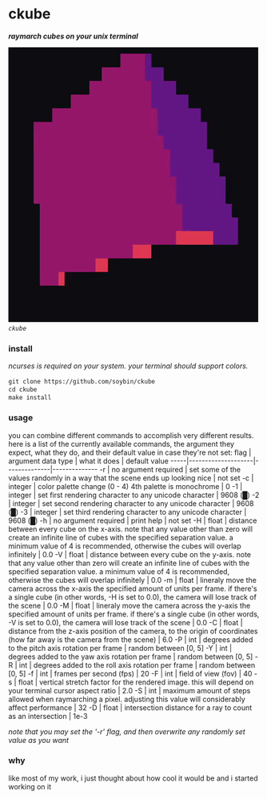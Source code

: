 # ckube
**_raymarch cubes on your unix terminal_**

![^](gifs/01.gif)
*`ckube`*

### install
*ncurses is required on your system. your terminal should support colors.*
```
git clone https://github.com/soybin/ckube
cd ckube
make install
```

### usage
you can combine different commands to accomplish very different results. here is a list of the currently available commands, the argument they expect, what they do, and their default value in case they're not set:
flag | argument data type | what it does | default value
-----|--------------------|--------------|--------------
-r | no argument required | set some of the values randomly in a way that the scene ends up looking nice | not set
-c | integer | color palette change (0 - 4) 4th palette is monochrome | 0
-1 | integer | set first rendering character to any unicode character | 9608 (█)
-2 | integer | set second rendering character to any unicode character | 9608 (█)
-3 | integer | set third rendering character to any unicode character | 9608 (█)
-h | no argument required | print help | not set
-H | float | distance between every cube on the x-axis. note that any value other than zero will create an infinite line of cubes with the specified separation value. a minimum value of 4 is recommended, otherwise the cubes will overlap infinitely | 0.0
-V | float | distance between every cube on the y-axis. note that any value other than zero will create an infinite line of cubes with the specified separation value. a minimum value of 4 is recommended, otherwise the cubes will overlap infinitely | 0.0
-m | float | lineraly move the camera across the x-axis the specified amount of units per frame. if there's a single cube (in other words, -H is set to 0.0), the camera will lose track of the scene | 0.0
-M | float | lineraly move the camera across the y-axis the specified amount of units per frame. if there's a single cube (in other words, -V is set to 0.0), the camera will lose track of the scene | 0.0
-C | float | distance from the z-axis position of the camera, to the origin of coordinates (how far away is the camera from the scene) | 6.0
-P | int | degrees added to the pitch axis rotation per frame | random between [0, 5]
-Y | int | degrees added to the yaw axis rotation per frame | random between [0, 5]
-R | int | degrees added to the roll axis rotation per frame | random between [0, 5]
-f | int | frames per second (fps) | 20
-F | int | field of view (fov) | 40
-s | float | vertical stretch factor for the rendered image. this will depend on your terminal cursor aspect ratio | 2.0
-S | int | maximum amount of steps allowed when raymarching a pixel. adjusting this value will considerably affect performance | 32
-D | float | intersection distance for a ray to count as an intersection | 1e-3

*note that you may set the '-r' flag, and then overwrite any randomly set value as you want*

### why
like most of my work, i just thought about how cool it would be and i started working on it
